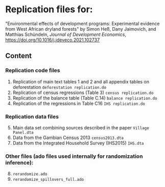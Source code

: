 # Replication files for:
 "Environmental effects of development programs: Experimental evidence from West African dryland forests"
 by Simon Heß, Dany Jaimovich, and Matthias Schündeln,
 *Journal of Development Economics*, https://doi.org/10.1016/j.jdeveco.2021.102737

## Content

### Replication code files
 1. Replication of main text tables 1 and 2 and all appendix tables on deforestation
	`deforestation replication.do`
 2. Replication of census regressions (Table 3)
	`census replication.do`
 3. Replication of the balance table (Table C.14)
	`balance replication.do`
 4. Replication of the regressions in Table C16
	`IHS replication.do`

### Replication data files
 5. Main data set combining sources described in the paper
	`Village Panel.dta`
 6. Data from the Gambian Census 2013
	`census2013.dta`
 7. Data from the Integrated Household Survey (IHS2015)
	`IHS.dta`

### Other files (ado files  used internally for randomization inference):
 8. `rerandomize.ado`
 9. `rerandomize_spillovers_full.ado`
